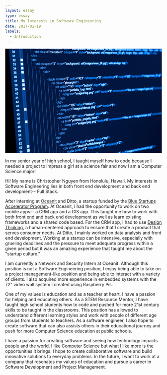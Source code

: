 ```yaml
---
layout: essay
type: essay
title: My Interests in Software Engineering
date: 2017-01-19
labels:
  - Introduction
---
```


<img class="ui medium left floated image" src="../images/soft.jpg">

In my senior year of high school, I taught myself how to code because I needed a project to impress a girl at a science fair and now I am a Computer Science major! 

Hi! My name is Christopher Nguyen from Honolulu, Hawaii. My interests in Software Engineering lies in both front end development and back end development-- Full Stack. 

After interning at [Oceanit](www.oceanit.com) and Ditto, a startup funded by the [Blue Startups Accelerator Program](http://bluestartups.com/). At Oceanit, I had the opportunity to work on two mobile apps-- a CRM app and a GIS app. 
This taught me how to work with both front end and back end development as well as learn existing frameworks and a shared
code based. For the CRM app, I had to use [Design Thinking](http://dschool.stanford.edu/dgift/), a human-centered approach to ensure that I create a product that serves consumer needs. At Ditto, I mainly worked on data analysis and front end development. Working at a startup can be intensive, especially with grueling deadlines and the pressure to meet adequete progress within a given period but it was an amazing experience that taught me about the "startup culture." 

I am currently a Network and Security Intern at Oceanit. Although this position is not a Software Engineering position, I enjoy being able to take on a project management-like position and being able to interact with a variety of clients. I also acquired more experience in embedded systems with the 72" video wall system I created using Raspberry Pis.  

One of my values is education and as a teacher at heart, I have a passion for helping and educating others. 
As a STEM Resource Mentor, I have taught high school students how to code and pushed for more 21st century skills to be taught in the classrooms. This position has allowed to understand different learning styles and work with people of different age groups from students to teachers. As a software engineer, I also hope to create software that can also assists others in their educational journey and push for more Computer Science education at public schools.

I have a passion for creating software and seeing how technology impacts people and the world. 
I like Computer Science but what I like more is the opportunities it brings. 
I hope to create collaborative software and build innovative solutions to everyday problems. In the future, I want to work at a company that resonates my values of education and pursue a career in Software Development and Project Management. 

